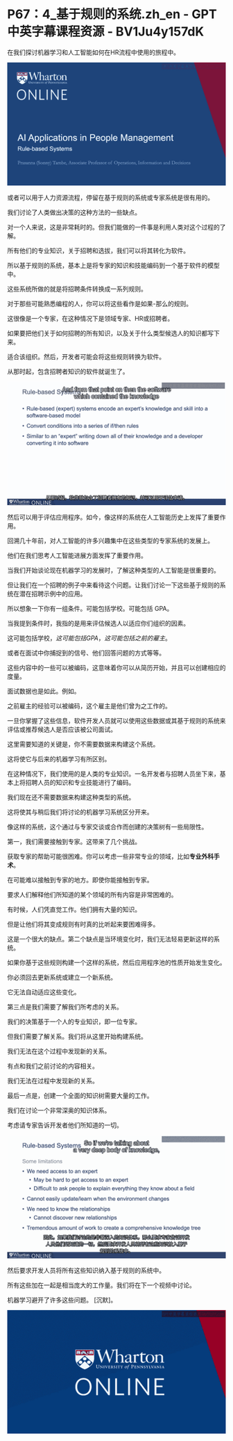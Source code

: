 # P67：4_基于规则的系统.zh_en - GPT中英字幕课程资源 - BV1Ju4y157dK

在我们探讨机器学习和人工智能如何在HR流程中使用的旅程中。

![](img/0b2aa3c97cae946b3f82cb0f738b6540_1.png)

或者可以用于人力资源流程，停留在基于规则的系统或专家系统是很有用的。

我们讨论了人类做出决策的这种方法的一些缺点。

对一个人来说，这是非常耗时的。但我们能做的一件事是利用人类对这个过程的了解。

所有他们的专业知识，关于招聘和选拔，我们可以将其转化为软件。

所以基于规则的系统，基本上是将专家的知识和技能编码到一个基于软件的模型中。

这些系统所做的就是将招聘条件转换成一系列规则。

对于那些可能熟悉编程的人，你可以将这些看作是如果-那么的规则。

这很像是一个专家，在这种情况下是领域专家、HR或招聘者。

如果要把他们关于如何招聘的所有知识，以及关于什么类型候选人的知识都写下来。

适合该组织。然后，开发者可能会将这些规则转换为软件。

从那时起，包含招聘者知识的软件就诞生了。

![](img/0b2aa3c97cae946b3f82cb0f738b6540_3.png)

然后可以用于评估应用程序。如今，像这样的系统在人工智能历史上发挥了重要作用。

回溯几十年前，对人工智能的许多兴趣集中在这些类型的专家系统的发展上。

他们在我们思考人工智能进展方面发挥了重要作用。

当我们开始谈论现在机器学习的发展时，了解这种类型的人工智能是很重要的。

但让我们在一个招聘的例子中来看待这个问题。让我们讨论一下这些基于规则的系统在潜在招聘示例中的应用。

所以想象一下你有一组条件。可能包括学校。可能包括 GPA。

当我提到条件时，我指的是用来评估候选人以适应你们组织的因素。

这可能包括学校，*这可能包括GPA*，*这可能包括之前的雇主*。

或者在面试中你捕捉到的信号、他们回答问题的方式等等。

这些内容中的一些可以被编码，这意味着你可以从简历开始，并且可以创建相应的度量。

面试数据也是如此。例如。

之前雇主的经验可以被编码，这个雇主是他们曾为之工作的。

一旦你掌握了这些信息，软件开发人员就可以使用这些数据或其基于规则的系统来评估或推荐候选人是否应该被公司面试。

这里需要知道的关键是，你不需要数据来构建这个系统。

这将使它与后来的机器学习有所区别。

在这种情况下，我们使用的是人类的专业知识。一名开发者与招聘人员坐下来，基本上将招聘人员的知识和专业技能进行了编码。

我们现在还不需要数据来构建这种类型的系统。

这将使其与稍后我们将讨论的机器学习系统区分开来。

像这样的系统，这个通过与专家交谈或合作而创建的决策树有一些局限性。

第一，我们需要接触到专家。这带来了几个挑战。

获取专家的帮助可能很困难。你可以考虑一些非常专业的领域，比如**专业外科手术**。

在可能难以接触到专家的地方。即使你能接触到专家。

要求人们解释他们所知道的某个领域的所有内容是非常困难的。

有时候，人们凭直觉工作。他们拥有大量的知识。

但是让他们将其变成规则有时真的比听起来要困难得多。

这是一个很大的缺点。第二个缺点是当环境变化时，我们无法轻易更新这样的系统。

如果你基于这些规则构建一个这样的系统，然后应用程序池的性质开始发生变化。

你必须回去更新系统或建立一个新系统。

它无法自动适应这些变化。

第三点是我们需要了解我们所考虑的关系。

我们的决策基于一个人的专业知识，即一位专家。

但我们需要了解关系。我们将从这里开始构建系统。

我们无法在这个过程中发现新的关系。

有点和我们之前讨论的内容相关。

我们无法在过程中发现新的关系。

最后一点是，创建一个全面的知识树需要大量的工作。

我们在讨论一个非常深奥的知识体系。

考虑请专家告诉开发者他们所知道的一切。

![](img/0b2aa3c97cae946b3f82cb0f738b6540_5.png)

然后要求开发人员将所有这些知识纳入基于规则的系统中。

所有这些加在一起是相当庞大的工作量。我们将在下一个视频中讨论。

机器学习避开了许多这些问题。 [沉默]。

![](img/0b2aa3c97cae946b3f82cb0f738b6540_7.png)
